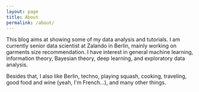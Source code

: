 ```yaml
---
layout: page
title: About
permalink: /about/
---
```


This blog aims at showing some of my data analysis and tutorials. I am currently senior data scientist at Zalando in Berlin, mainly working on garments size recommendation. I have interest in general machine learning, information theory, Bayesian theory, deep learning, and exploratory data analysis.

Besides that, I also like Berlin, techno, playing squash, cooking, traveling, good food and wine (yeah, I'm French...), and many other things.
